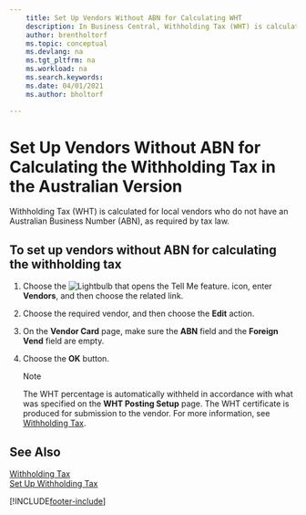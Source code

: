 ```yaml
---
    title: Set Up Vendors Without ABN for Calculating WHT
    description: In Business Central, Withholding Tax (WHT) is calculated for local vendors who do not have an Australian Business Number (ABN), as required by tax law.
    author: brentholtorf
    ms.topic: conceptual
    ms.devlang: na
    ms.tgt_pltfrm: na
    ms.workload: na
    ms.search.keywords:
    ms.date: 04/01/2021
    ms.author: bholtorf

---
```

# Set Up Vendors Without ABN for Calculating the Withholding Tax in the Australian Version

Withholding Tax (WHT) is calculated for local vendors who do not have an Australian Business Number (ABN), as required by tax law.  

## To set up vendors without ABN for calculating the withholding tax  

1.  Choose the ![Lightbulb that opens the Tell Me feature.](../../media/ui-search/search_small.png "Tell me what you want to do") icon, enter **Vendors**, and then choose the related link.  
2.  Choose the required vendor, and then choose the **Edit** action.  
3.  On the **Vendor Card** page, make sure the **ABN** field and the **Foreign Vend** field are empty.  
4.  Choose the **OK** button.  

    > [!NOTE]  
    >  The WHT percentage is automatically withheld in accordance with what was specified on the **WHT Posting Setup** page. The WHT certificate is produced for submission to the vendor. For more information, see [Withholding Tax](withholding-tax.md).  

## See Also  
 [Withholding Tax](withholding-tax.md)   
 [Set Up Withholding Tax](how-to-set-up-withholding-tax.md)


[!INCLUDE[footer-include](../../includes/footer-banner.md)]